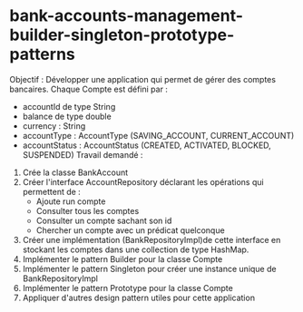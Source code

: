 # bank-accounts-management-builder-singleton-prototype-patterns
Objectif : 
Développer une application qui permet de gérer des comptes bancaires.
Chaque Compte est défini par :
   - accountId de type String
   - balance de type double
   - currency : String
   - accountType : AccountType (SAVING_ACCOUNT, CURRENT_ACCOUNT)
   - accountStatus : AccountStatus (CREATED, ACTIVATED, BLOCKED, SUSPENDED)
Travail demandé :
  1. Crée la classe BankAccount
  2. Créer l'interface AccountRepository déclarant les opérations qui permettent de :
       - Ajoute run compte
       - Consulter tous les comptes
       - Consulter un compte sachant son id
       - Chercher un compte avec un prédicat quelconque
   3. Créer une implémentation (BankRepositoryImpl)de cette interface en stockant les comptes dans une collection de type HashMap.
   4. Implémenter le pattern Builder pour la classe Compte
   5. Implémenter le pattern Singleton pour créer une instance unique de BankRepositoryImpl
   6. Implémenter le pattern Prototype pour la classe Compte
   8. Appliquer d'autres design pattern utiles pour cette application
